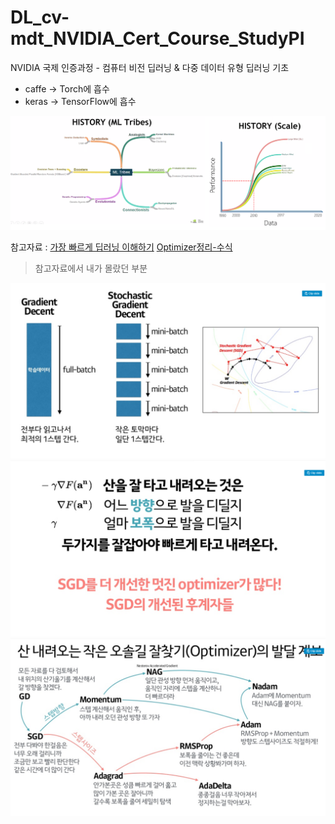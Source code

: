 # DL_cv-mdt_NVIDIA_Cert_Course_StudyPI
NVIDIA 국제 인증과정 - 컴퓨터 비전 딥러닝 &amp; 다중 데이터 유형 딥러닝 기초


* caffe -> Torch에 흡수
* keras -> TensorFlow에 흡수

![](https://github.com/lkeonwoo94/DL_cv-mdt_NVIDIA_Cert_Course_StudyPI/blob/master/ML.png)


참고자료 : [가장 빠르게 딥러닝 이해하기](https://www.slideshare.net/yongho/ss-79607172/49)
[Optimizer정리-수식](http://shuuki4.github.io/deep%20learning/2016/05/20/Gradient-Descent-Algorithm-Overview.html)


> 참고자료에서 내가 몰랐던 부분

![SGD](https://github.com/lkeonwoo94/DL_cv-mdt_NVIDIA_Cert_Course_StudyPI/blob/master/SGD.png)   
![opt](https://github.com/lkeonwoo94/DL_cv-mdt_NVIDIA_Cert_Course_StudyPI/blob/master/opt.png)
![optmizer발달](https://github.com/lkeonwoo94/DL_cv-mdt_NVIDIA_Cert_Course_StudyPI/blob/master/optmizer%EB%B0%9C%EB%8B%AC.png)
